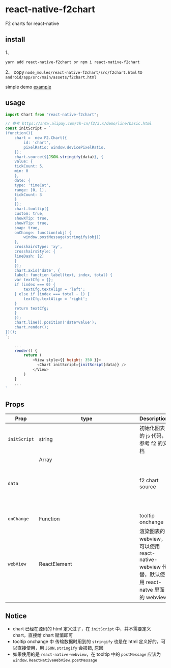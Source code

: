 # react-native-f2chart

F2 charts for react-native

## install

1、

```
yarn add react-native-f2chart or npm i react-native-f2chart
```

2、 copy `node_moules/react-native-f2chart/src/f2chart.html` to `android/app/src/main/assets/f2chart.html`

simple demo [example](example)

## usage

```js
import Chart from "react-native-f2chart";

// 参考 https://antv.alipay.com/zh-cn/f2/3.x/demo/line/basic.html
const initScript = `
(function(){
    chart =  new F2.Chart({
        id: 'chart',
        pixelRatio: window.devicePixelRatio,
    });
    chart.source(${JSON.stringify(data)}, {
    value: {
    tickCount: 5,
    min: 0
    },
    date: {
    type: 'timeCat',
    range: [0, 1],
    tickCount: 3
    }
    });
    chart.tooltip({
    custom: true,
    showXTip: true,
    showYTip: true,
    snap: true,
    onChange: function(obj) {
        window.postMessage(stringify(obj))
    },
    crosshairsType: 'xy',
    crosshairsStyle: {
    lineDash: [2]
    }
    });
    chart.axis('date', {
    label: function label(text, index, total) {
    var textCfg = {};
    if (index === 0) {
        textCfg.textAlign = 'left';
    } else if (index === total - 1) {
        textCfg.textAlign = 'right';
    }
    return textCfg;
    }
    });
    chart.line().position('date*value');
    chart.render();
})();
`;

    ...
    render() {
        return (
            <View style={{ height: 350 }}>
              <Chart initScript={initScript(data)} />
            </View>
        )
    }
    ...
`
```

## Props

| Prop         | type          | Description                                                                                 | Required |
| ------------ | ------------- | ------------------------------------------------------------------------------------------- | -------- |
| `initScript` | string        | 初始化图表的 js 代码，参考 f2 的文档                                                        | `yes`    |
| `data`       | Array<Object> | f2 chart source                                                                             | `no`     |
| `onChange`   | Function      | tooltip onchange                                                                            | `no`     |
| `webView`    | ReactElement  | 渲染图表的 webview，可以使用 react-native-webview 代替，默认使用 react-natve 里面的 webview | `no`     |

## Notice

- chart 已经在源码的 html 定义过了，在 `initScript` 中，并不需要定义 chart，直接给 chart 赋值即可
- tooltip onchange 中 传输数据时用到的 `stringify` 也是在 html 定义好的，可以直接使用，用 `JSON.stringify` 会报错, [原因](https://developer.mozilla.org/en-US/docs/Web/JavaScript/Reference/Errors/Cyclic_object_value)
- 如果使用的是 `react-native-webview`，在 tooltip 中的 `postMessage` 应该为 `window.ReactNativeWebView.postMessage`
